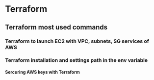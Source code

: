 # Terraform
## Terraform most used commands 
### Terraform to launch EC2 with VPC, subnets, SG services of AWS
### Terraform installation and settings path in the env variable 
#### Sercuring AWS keys with Terraform 



